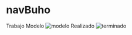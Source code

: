 # navBuho
Trabajo Modelo
![modelo](https://github.com/tysonJb/navBuho/assets/125166850/a302fdc7-1adf-4f0e-b740-c023bea87998)
Realizado
![terminado](https://github.com/tysonJb/navBuho/assets/125166850/a7d385cb-3543-4a80-b57c-7a3af4b96838)
